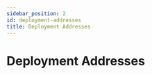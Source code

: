 ```yaml
---
sidebar_position: 2
id: deployment-addresses
title: Deployment Addresses
---
```



# Deployment Addresses